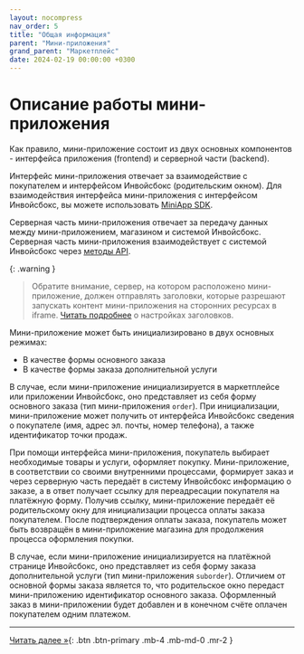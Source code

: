```yaml
---
layout: nocompress
nav_order: 5
title: "Общая информация"
parent: "Мини-приложения"
grand_parent: "Маркетплейс"
date: 2024-02-19 00:00:00 +0300
---
```


# Описание работы мини-приложения

Как правило, мини-приложение состоит из двух основных компонентов - интерфейса приложения (frontend)
и серверной части (backend).

Интерфейс мини-приложения отвечает за взаимодействие с покупателем и интерфейсом Инвойсбокс (родительским окном).
Для взаимодействия интерфейса мини-приложения с интерфейсом Инвойсбокс, вы можете использовать [MiniApp SDK](/docs/marketplace/mini-apps/miniapp-sdk/).

Серверная часть мини-приложения отвечает за передачу данных между мини-приложением, магазином и системой Инвойсбокс.
Серверная часть мини-приложения взаимодействует с системой Инвойсбокс через [методы API](/docs/api).

{: .warning }
> Обратите внимание, сервер, на котором расположено мини-приложение, должен отправлять заголовки, которые разрешают
запускать контент мини-приложения на сторонних ресурсах в iframe. [Читать подробнее](/docs/marketplace/mini-apps/frame/) о
настройках заголовков.

Мини-приложение может быть инициализировано в двух основных режимах:
- В качестве формы основного заказа
- В качестве формы заказа дополнительной услуги

В случае, если мини-приложение инициализируется в маркетплейсе или приложении Инвойсбокс, оно представляет
из себя форму основного заказа (тип мини-приложения `order`). При инициализации, мини-приложение может получить
от интерфейса Инвойсбокс сведения о покупателе (имя, адрес эл. почты, номер телефона), а также идентификатор
точки продаж.

При помощи интерфейса мини-приложения, покупатель выбирает необходимые товары и услуги, оформляет покупку.
Мини-приложение, в соответствии со своими внутренними процессами, формирует заказ и через серверную часть
передаёт в систему Инвойсбокс информацию о заказе, а в ответ получает ссылку для переадресации покупателя
на платёжную форму. Получив ссылку, мини-приложение передаёт её родительскому окну для инициализации процесса
оплаты заказа покупателем. После подтверждения оплаты заказа, покупатель может быть возвращён в мини-приложение
магазина для продолжения процесса оформления покупки.

В случае, если мини-приложение инициализируется на платёжной странице Инвойсбокс, оно представляет из
себя форму заказа дополнительной услуги (тип мини-приложения `suborder`). Отличием от основной формы заказа
является то, что родительское окно передаст мини-приложению идентификатор основного заказа. Оформленный
заказ в мини-приложении будет добавлен и в конечном счёте оплачен покупателем одним платежом.

---

[Читать далее &raquo;](/docs/marketplace/mini-apps/schema/){: .btn .btn-primary .mb-4 .mb-md-0 .mr-2 }

